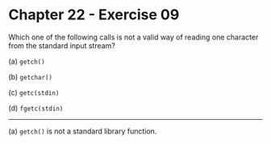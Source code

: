 # Chapter 22 - Exercise 09

Which one of the following calls is not a valid way of reading one character
from the standard input stream? 

(a) `getch()`

(b) `getchar()` 

(c) `getc(stdin)`

(d) `fgetc(stdin)`


---

(a) `getch()` is not a standard library function.
